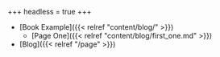 +++
headless = true
+++

- [Book Example]({{< relref "content/blog/" >}})
  - [Page One]({{< relref "content/blog/first_one.md" >}})
- [Blog]({{< relref "/page" >}})
